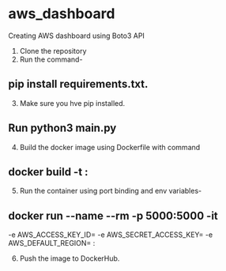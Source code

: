 # aws_dashboard
Creating AWS dashboard using Boto3 API
1. Clone the repository
2. Run the command- 
## pip install requirements.txt. 
3. Make sure you hve pip installed.
## Run python3 main.py
4. Build the docker image using Dockerfile with command
## docker build -t <image>:<tag>
5. Run the container using port binding and env variables-
## docker run --name <container> --rm -p 5000:5000 -it 
  -e AWS_ACCESS_KEY_ID=<key> 
  -e AWS_SECRET_ACCESS_KEY=<secret> 
  -e AWS_DEFAULT_REGION=<region>
  <image>:<tag>
    
6. Push the image to DockerHub.
